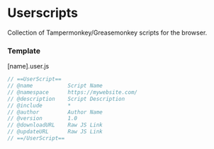 # Userscripts
Collection of Tampermonkey/Greasemonkey scripts for the browser.

### Template
[name].user.js
```js
// ==UserScript==
// @name           Script Name
// @namespace      https://mywebsite.com/
// @description    Script Description
// @include        *
// @author         Author Name
// @version        1.0
// @downloadURL    Raw JS Link
// @updateURL      Raw JS Link
// ==/UserScript==
```
